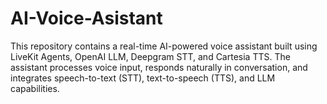 # AI-Voice-Asistant
This repository contains a real-time AI-powered voice assistant built using LiveKit Agents, OpenAI LLM, Deepgram STT, and Cartesia TTS. The assistant processes voice input, responds naturally in conversation, and integrates speech-to-text (STT), text-to-speech (TTS), and LLM capabilities.
